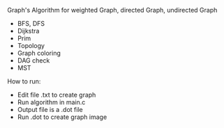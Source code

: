 Graph's Algorithm for weighted Graph, directed Graph, undirected Graph
- BFS, DFS
- Dijkstra
- Prim
- Topology
- Graph coloring
- DAG check
- MST

How to run: 
- Edit file .txt to create graph
- Run algorithm in main.c
- Output file is a .dot file
- Run .dot to create graph image 
